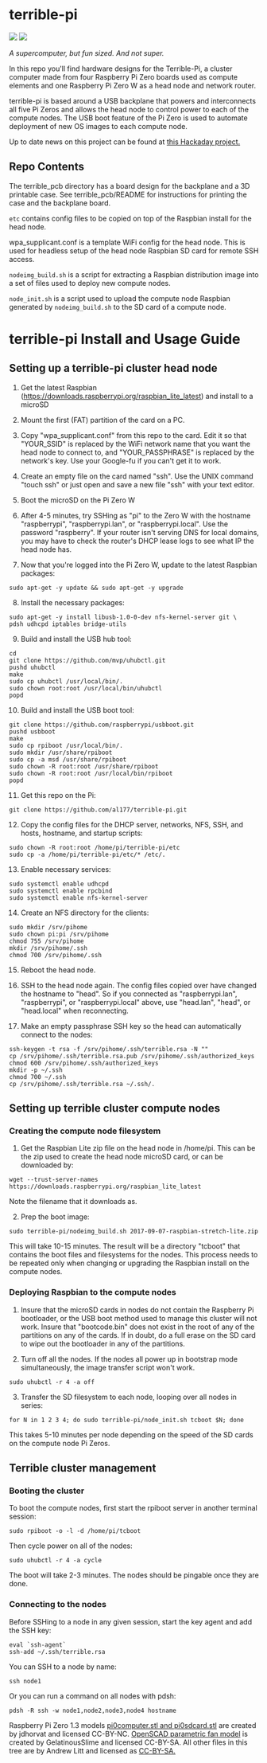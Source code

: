 # terrible-pi



![](https://i.imgur.com/5njScmk.jpg) ![](https://i.imgur.com/kaebvPF.jpg)

*A supercomputer, but fun sized. And not super.*

In this repo you'll find hardware designs for the Terrible-Pi, a cluster
computer made from four Raspberry Pi Zero boards used as compute elements
and one Raspberry Pi Zero W as a head node and network router.

terrible-pi is based around a USB backplane that powers and interconnects
all five Pi Zeros and allows the head node to control power to each of the
compute nodes.  The USB boot feature of the Pi Zero is used to automate
deployment of new OS images to each compute node.

Up to date news on this project can be found at [this Hackaday project.](https://hackaday.io/project/27142-terrible-cluster)


Repo Contents
-------------
The terrible_pcb directory has a board design for the backplane and a 3D printable case.  See terrible_pcb/README for instructions for printing the case and the backplane board.

`etc` contains config files to be copied on top of the Raspbian install for
the head node.

wpa_supplicant.conf is a template WiFi config for the head node.  This is used
for headless setup of the head node Raspbian SD card for remote SSH access.

`nodeimg_build.sh` is a script for extracting a Raspbian distribution image into
a set of files used to deploy new compute nodes.

`node_init.sh` is a script used to upload the compute node Raspbian generated
by `nodeimg_build.sh` to the SD card of a compute node.

terrible-pi Install and Usage Guide
===================================

Setting up a terrible-pi cluster head node
------------------------------------------

1. Get the latest Raspbian (https://downloads.raspberrypi.org/raspbian_lite_latest)
   and install to a microSD
   
2. Mount the first (FAT) partition of the card on a PC.
		
3. Copy "wpa_supplicant.conf" from this repo to the card.  Edit it so that
   "YOUR_SSID" is replaced by the WiFi network name that you want the head node
   to connect to, and "YOUR_PASSPHRASE" is replaced by the network's key.  Use
   your Google-fu if you can't get it to work.
		
4. Create an empty file on the card named "ssh".  Use the UNIX command "touch
   ssh" or just open and save a new file "ssh" with your text editor.
		
5. Boot the microSD on the Pi Zero W
		
6. After 4-5 minutes, try SSHing as "pi" to the Zero W with the hostname
   "raspberrypi", "raspberrypi.lan", or "raspberrypi.local".  Use the password
   "raspberry".  If your router isn't serving DNS for local domains, you may
   have to check the router's DHCP lease logs to see what IP the head node has.
		
7. Now that you're logged into the Pi Zero W, update to the latest Raspbian
   packages:

```
sudo apt-get -y update && sudo apt-get -y upgrade
```
			
8. Install the necessary packages:
			
```
sudo apt-get -y install libusb-1.0-0-dev nfs-kernel-server git \
pdsh udhcpd iptables bridge-utils
```
9. Build and install the USB hub tool:

```
cd
git clone https://github.com/mvp/uhubctl.git
pushd uhubctl
make
sudo cp uhubctl /usr/local/bin/.
sudo chown root:root /usr/local/bin/uhubctl
popd
```
10. Build and install the USB boot tool:
	
```
git clone https://github.com/raspberrypi/usbboot.git
pushd usbboot
make
sudo cp rpiboot /usr/local/bin/.
sudo mkdir /usr/share/rpiboot
sudo cp -a msd /usr/share/rpiboot
sudo chown -R root:root /usr/share/rpiboot
sudo chown -R root:root /usr/local/bin/rpiboot
popd
```
11. Get this repo on the Pi:

```
git clone https://github.com/al177/terrible-pi.git
```

12. Copy the config files for the DHCP server, networks, NFS, SSH, and
hosts, hostname, and startup scripts:

```
sudo chown -R root:root /home/pi/terrible-pi/etc			
sudo cp -a /home/pi/terrible-pi/etc/* /etc/.
```		
13. Enable necessary services:

```
sudo systemctl enable udhcpd
sudo systemctl enable rpcbind
sudo systemctl enable nfs-kernel-server
```
14. Create an NFS directory for the clients:

```
sudo mkdir /srv/pihome
sudo chown pi:pi /srv/pihome
chmod 755 /srv/pihome
mkdir /srv/pihome/.ssh
chmod 700 /srv/pihome/.ssh
```

15. Reboot the head node.

16. SSH to the head node again. The config files copied over have changed the
    hostname to "head".  So if you connected as "raspberrypi.lan",
    "raspberrypi", or "raspberrypi.local" above, use "head.lan", "head", or
    "head.local" when reconnecting.

17. Make an empty passphrase SSH key so the head can automatically connect to
    the nodes:

```
ssh-keygen -t rsa -f /srv/pihome/.ssh/terrible.rsa -N ""
cp /srv/pihome/.ssh/terrible.rsa.pub /srv/pihome/.ssh/authorized_keys
chmod 600 /srv/pihome/.ssh/authorized_keys
mkdir -p ~/.ssh
chmod 700 ~/.ssh
cp /srv/pihome/.ssh/terrible.rsa ~/.ssh/.
```

Setting up terrible cluster compute nodes
-----------------------------------------

### Creating the compute node filesystem

1. Get the Raspbian Lite zip file on the head node in /home/pi.  This can be
   the zip used to create the head node microSD card, or can be downloaded by:

```
wget --trust-server-names https://downloads.raspberrypi.org/raspbian_lite_latest
```
	 
Note the filename that it downloads as.

2. Prep the boot image:

```
sudo terrible-pi/nodeimg_build.sh 2017-09-07-raspbian-stretch-lite.zip
```
	
This will take 10-15 minutes.  The result will be a directory "tcboot"
that contains the boot files and filesystems for the nodes.  This process
needs to be repeated only when changing or upgrading the Raspbian install on
the compute nodes.

### Deploying Raspbian to the compute nodes

1. Insure that the microSD cards in nodes do not contain the Raspberry Pi
   bootloader, or the USB boot method used to manage this cluster will not work.
   Insure that "bootcode.bin" does not exist in the root of any of the
   partitions on any of the cards.  If in doubt, do a full erase on the SD card
   to wipe out the bootloader in any of the partitions.
	 
2. Turn off all the nodes.  If the nodes all power up in bootstrap mode
   simultaneously, the image transfer script won't work.

```
sudo uhubctl -r 4 -a off
```

3. Transfer the SD filesystem to each node, looping over all nodes in series:

```
for N in 1 2 3 4; do sudo terrible-pi/node_init.sh tcboot $N; done
```

This takes 5-10 minutes per node depending on the speed of the SD cards
on the compute node Pi Zeros.

Terrible cluster management
---------------------------

### Booting the cluster

To boot the compute nodes, first start the rpiboot server in another
terminal session:

```
sudo rpiboot -o -l -d /home/pi/tcboot
```

Then cycle power on all of the nodes:

```
sudo uhubctl -r 4 -a cycle
```

The boot will take 2-3 minutes.  The nodes should be pingable once they are
done.  

### Connecting to the nodes

Before SSHing to a node in any given session, start the key agent and add
the SSH key:

```
eval `ssh-agent`
ssh-add ~/.ssh/terrible.rsa
```

You can SSH to a node by name:

```
ssh node1
```

Or you can run a command on all nodes with pdsh:

```
pdsh -R ssh -w node1,node2,node3,node4 hostname
```


Raspberry Pi Zero 1.3 models
[pi0computer.stl and pi0sdcard.stl](https://www.thingiverse.com/thing:2101674)
are created by jdhorvat and licensed CC-BY-NC.  [OpenSCAD parametric fan model](https://www.thingiverse.com/thing:625905) is created by GelatinousSlime and licensed CC-BY-SA. All other files in this tree are by Andrew Litt and licensed as 
[CC-BY-SA.](https://creativecommons.org/licenses/by-sa/4.0/)

